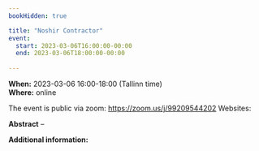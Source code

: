 ```yaml
---
bookHidden: true

title: "Noshir Contractor"
event:
  start: 2023-03-06T16:00:00-00:00
  end: 2023-03-06T18:00:00-00:00
  
---
```


**When:** 2023-03-06 16:00-18:00 (Tallinn time)   
**Where:** online 

The event is public via zoom: https://zoom.us/j/99209544202
Websites: 


<!--more-->
**Abstract** – 

**Additional information:** 
